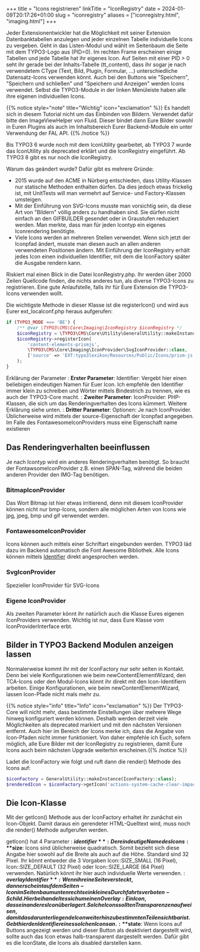 +++
title = "Icons registrieren"
linkTitle = "IconRegistry"
date = 2024-01-09T20:17:26+01:00
slug = "iconregistry"
aliases = ["iconregistry.html", "imaging.html"]
+++

Jeder Extensionentwickler hat die Möglichkeit mit seiner Extension Datenbanktabellen anzulegen und jeder einzelnen Tabelle individuelle Icons zu vergeben. Geht in das Listen-Modul und wählt im Seitenbaum die Seite mit dem TYPO3-Logo aus (PID=0). Im rechten Frame erscheinen einige Tabellen und jede Tabelle hat ihr eigenes Icon. Auf Seiten mit einer PID > 0 seht ihr gerade bei der Inhalts-Tabelle (tt_content), dass ihr sogar je nach verwendetem CType (Text, Bild, Plugin, Formular, ...) unterschiedliche Datensatz-Icons verwenden könnt. Auch bei den Buttons wie "Speichern", "Speichern und schließen" und "Speichern und Anzeigen" werden Icons verwendet. Selbst die TYPO3-Module in der linken Menüleiste haben alle ihre eigenen individuellen Icons.

{{% notice style="note" title="Wichtig" icon="exclamation" %}}
Es handelt sich in diesem Tutorial nicht um das Einbinden von Bildern. Verwendet dafür bitte den ImageViewHelper von Fluid. Dieser bindet dann Eure Bilder sowohl in Euren Plugins als auch im Inhaltsbereich Eurer Backend-Module ein unter Verwendung der FAL API.
{{% /notice %}}

Bis TYPO3 6 wurde noch mit dem IconUtility gearbeitet, ab TYPO3 7 wurde das IconUtility als deprecated erklärt und die IconRegistry eingeführt. Ab TYPO3 8 gibt es nur noch die IconRegistry.

Warum das geändert wurde? Dafür gibt es mehrere Gründe:

- 2015 wurde auf den ACME in Nürberg entschieden, dass Utility-Klassen nur statische Methoden enthalten dürfen. Da dies jedoch etwas frickelig ist, mit UnitTests will man vermehrt auf Service- und Factory-Klassen umsteigen.
- Mit der Einführung von SVG-Icons musste man vorsichtig sein, da diese Art von "Bildern" völlig anders zu handhaben sind. Sie dürfen nicht einfach an den GIFBUILDER gesendet oder in Graustufen reduziert werden. Man merkte, dass man für jeden Icontyp ein eigenes Iconrendering benötigte.
- Viele Icons werden an mehreren Stellen verwendet. Wenn sich jetzt der Iconpfad ändert, musste man diesen auch an allen anderen verwendeten Positionen ändern. Mit Einführung der IconRegistry erhält jedes Icon einen individuellen Identifier, mit dem die IconFactory später die Ausgabe rendern kann.

Riskiert mal einen Blick in die Datei IconRegistry.php. Ihr werden über 2000 Zeilen Quellcode finden, die nichts anderes tun, als diverse TYPO3-Icons zu registrieren. Eine gute Anlaufstelle, falls ihr für Eure Extension die TYPO3-Icons verwenden wollt.

Die wichtigste Methode in dieser Klasse ist die registerIcon() und wird aus Eurer ext_localconf.php heraus aufgerufen:

```php
if (TYPO3_MODE === 'BE') {
    /** @var \TYPO3\CMS\Core\Imaging\IconRegistry $iconRegistry */
    $iconRegistry = \TYPO3\CMS\Core\Utility\GeneralUtility::makeInstance(\TYPO3\CMS\Core\Imaging\IconRegistry::class);
    $iconRegistry->registerIcon(
        'content-elements-prismjs',
        \TYPO3\CMS\Core\Imaging\IconProvider\SvgIconProvider::class,
        ['source' => 'EXT:typo3lexikon/Resources/Public/Icons/prism-js.svg']
    );
}
```

Erklärung der Parameter
: **Erster Parameter**: Identifier: Vergebt hier einen beliebigen eindeutigen Namen für Euer Icon. Ich empfehle den Identifier immer klein zu schreiben und Wörter mittels Bindestrich zu trennen, wie es auch der TYPO3-Core macht.
: **Zweiter Parameter**: IconProvider: PHP-Klassen, die sich um das Renderingverhalten des Icons kümmert. Weitere Erklärung siehe unten.
: **Dritter Parameter**: Optionen: Je nach IconProvider. Üblicherweise wird mittels der source-Eigenschaft der Iconpfad angegeben. Im Falle des FontawesomeIconProviders muss eine Eigenschaft name existieren

## Das Renderingverhalten beeinflussen

Je nach Icontyp wird ein anderes Renderingverhalten benötigt. So braucht der FontawsomeIconProvider z.B. einen SPAN-Tag, während die beiden anderen Provider den IMG-Tag benötigen.

### BitmapIconProvider

Das Wort Bitmap ist hier etwas irritierend, denn mit diesem IconProvider können nicht nur bmp-Icons, sondern alle möglichen Arten von Icons wie jpg, jpeg, bmp und gif verwendet werden.

### FontawesomeIconProvider

Icons können auch mittels einer Schriftart eingebunden werden. TYPO3 läd dazu im Backend automatisch die Font Awesome Bibliothek. Alle Icons können mittels [Identifier](http://fontawesome.io/icons/) direkt angesprochen werden.

### SvgIconProvider

Spezieller IconProvider für SVG-Icons

### Eigene IconProvider

Als zweiten Parameter könnt ihr natürlich auch die Klasse Eures eigenen IconProviders verwenden. Wichtig ist nur, dass Eure Klasse vom IconProviderInterface erbt.

## Bilder in TYPO3 Backend Modulen anzeigen lassen

Normalerweise kommt ihr mit der IconFactory nur sehr selten in Kontakt. Denn bei viele Konfigurationen wie beim newContentElementWizard, den TCA-Icons oder den Modul-Icons könnt ihr direkt mit den Icon-Identifiern arbeiten. Einige Konfigurationen, wie beim newContentElementWizard, lassen Icon-Pfade nicht mals mehr zu.

{{% notice style="info" title="Info" icon="exclamation" %}}
Der TYPO3-Core will nicht mehr, dass bestimmte Einstellungen über mehrere Wege hinweg konfiguriert werden können. Deshalb werden derzeit viele Möglichkeiten als deprecated markiert und mit den nächsten Versionen entfernt. Auch hier im Bereich der Icons merke ich, dass die Angabe von Icon-Pfaden nicht immer funktioniert. Von daher empfehle ich Euch, sofern möglich, alle Eure Bilder mit der IconRegistry zu registrieren, damit Eure Icons auch beim nächsten Upgrade weiterhin erscheinen.{{% /notice %}}

Ladet die IconFactory wie folgt und ruft dann die render() Methode des Icons auf:

```php
$iconFactory = GeneralUtility::makeInstance(IconFactory::class);
$renderedIcon = $iconFactory->getIcon('actions-system-cache-clear-impact-low', Icon::SIZE_SMALL)->render());
```

## Die Icon-Klasse

Mit der getIcon() Methode aus der IconFactory erhaltet ihr zunächst ein Icon-Objekt. Damit daraus ein gerendeter HTML-Quelltext wird, muss noch die render() Methode aufgerufen werden.

getIcon() hat 4 Parameter
: **$identifier**: Der eindeutige Name des Icons
: **$size**: Icons sind üblicherweise quadratisch. Somit bezieht sich diese Angabe hier sowohl auf die Breite als auch auf die Höhe. Standard sind 32 Pixel. Ihr könnt entweder die 3 Vorgaben Icon::SIZE_SMALL (16 Pixel), Icon::SIZE_DEFAULT (32 Pixel) oder Icon::SIZE_LARGE (64 Pixel) verwenden. Natürlich könnt ihr hier auch individuelle Werte verwenden.
: **$overlayIdentifier**: Wenn ihr eine Seite versteckt, dann erscheint auf dem Seiten-Icon im Seitenbaum unten rechts ein kleines Durchfahrtsverboten-Schild. Hierbei handelt es sich um einen Overlay: Ein Icon, dass ein anderes Icon überlagert. Solche Icons sollten Transparenzen aufweisen, damit das darunter liegende Icon weiterhin zu bestimmten Teilen sichtbar ist. Gebt hier den Identifier eines solchen Icons an.
: **$state**: Wenn Icons auf Buttons angezeigt werden und dieser Button als deaktiviert dargestellt wird, sollte auch das Icon etwas halb-transparent dargestellt werden. Dafür gibt es die IconState, die Icons als disabled darstellen kann.
